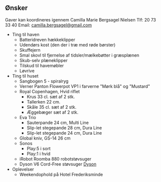 ## Ønsker

Gaver kan koordineres igennem 
Camilla Marie Bergsagel Nielsen
Tlf: 20 73 33 40
Email: camilla.bergsagel@gmail.com


- Ting til haven
  - Batteridreven hækkeklipper
  - Udendørs kost (den der i træ med røde børster)
  - Skuffejern
  - Smal skovl til fjernelse af tidsler/mælkebøtter i græsplænen
  - Skub-selv plæneklipper
  - Tilskud til havemøbler
  - Løvrive
- Ting til huset
  - Sangbogen 5 - spiralryg
  - Verner Panton Flowerpot VP1 i farverne "Mørk blå" og "Mustard"  
  - Royal Copenhagen, Hvid riflet
    - Krus 33 cl. sæt af 2 stk.
    - Tallerken 22 cm.
    - Skåle 35 cl. sæt af 2 stk.
    - Æggebæger sæt af 2 stk.
  - Eva Trio
    - Sauterpande 24 cm, Multi Line
    - Slip-let stegepande 28 cm, Dura Line
    - Slip-let stegepande 24 cm, Dura Line
  - Global kniv, GS-14 26 cm
  - Sonos
    - Play:5 i sort
    - Play:1 i hvid
  - iRobot Roomba 880 robotstøvsuger
  - Dyson V6 Cord-Free støvsuger [Dyson](http://shop.dyson.dk/stovsugere/ledningsfri/dyson-v6-cord-free-227433-01)
- Oplevelser
  - Weekendophold på Hotel Frederiksminde
